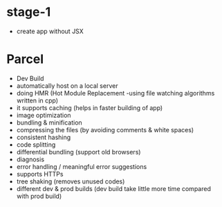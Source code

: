 # stage-1

- create app without JSX

# Parcel

- Dev Build
- automatically host on a local server
- doing HMR (Hot Module Replacement -using file watching algorithms written in cpp)
- it supports caching (helps in faster building of app)
- image optimization
- bundling & minification
- compressing the files (by avoiding comments & white spaces)
- consistent hashing
- code splitting
- differential bundling (support old browsers)
- diagnosis
- error handling / meaningful error suggestions
- supports HTTPs
- tree shaking (removes unused codes)
- different dev & prod builds (dev build take little more time compared with prod build)
